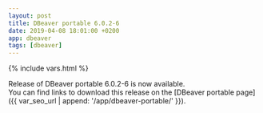 ```yaml
---
layout: post
title: DBeaver portable 6.0.2-6
date: 2019-04-08 18:01:00 +0200
app: dbeaver
tags: [dbeaver]
---
```

{% include vars.html %}

Release of DBeaver portable 6.0.2-6 is now available.<br />
You can find links to download this release on the [DBeaver portable page]({{ var_seo_url | append: '/app/dbeaver-portable/' }}).